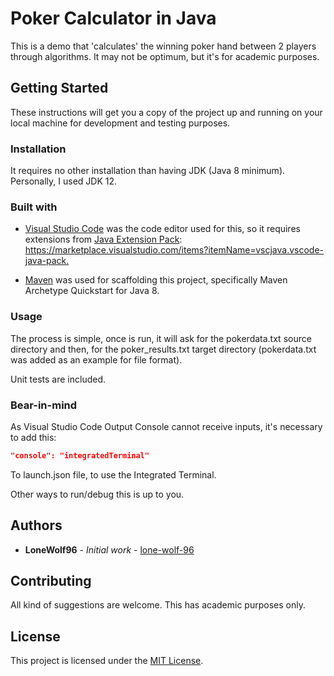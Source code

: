 # Poker Calculator in Java

This is a demo that 'calculates' the winning poker hand between 2 players through algorithms. It may not be optimum, but it's for academic purposes.

## Getting Started

These instructions will get you a copy of the project up and running on your local machine for development and testing purposes.

### Installation

It requires no other installation than having JDK (Java 8 minimum). Personally, I used JDK 12.

### Built with

* [Visual Studio Code](https://code.visualstudio.com/) was the code editor used for this, so it requires extensions from [Java Extension Pack](https://code.visualstudio.com/docs/java/java-tutorial): <https://marketplace.visualstudio.com/items?itemName=vscjava.vscode-java-pack.>

* [Maven](https://maven.apache.org/) was used for scaffolding this project, specifically Maven Archetype Quickstart for Java 8.

### Usage

The process is simple, once is run, it will ask for the pokerdata.txt source directory and then, for the poker_results.txt target directory (pokerdata.txt was added as an example for file format).

Unit tests are included.

### Bear-in-mind

As Visual Studio Code Output Console cannot receive inputs, it's necessary to add this:

```json
"console": "integratedTerminal"
```

To launch.json file, to use the Integrated Terminal.

Other ways to run/debug this is up to you.

## Authors

* **LoneWolf96** - *Initial work* - [lone-wolf-96](https://github.com/lone-wolf-96)

## Contributing

All kind of suggestions are welcome. This has academic purposes only.

## License

This project is licensed under the [MIT License](https://choosealicense.com/licenses/mit/).
